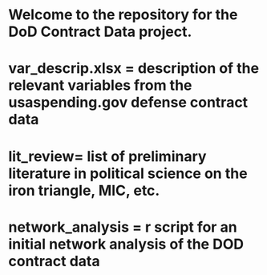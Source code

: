 # Welcome to the repository for the DoD Contract Data project.

# var_descrip.xlsx = description of the relevant variables from the usaspending.gov defense contract data

# lit_review= list of preliminary literature in political science on the iron triangle, MIC, etc.

# network_analysis = r script for an initial network analysis of the DOD contract data


